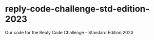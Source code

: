 # reply-code-challenge-std-edition-2023
Our code for the Reply Code Challenge - Standard Edition 2023
